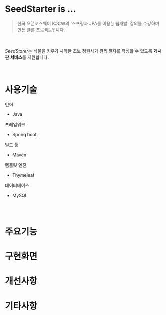 
# SeedStarter is ... 

> 한국 오픈코스웨어 KOCW의 '스프링과 JPA를 이용한 웹개발' 강의를 수강하며 만든 클론 프로젝트입니다.



</br></br>
*SeedStarer*는 식물을 키우기 시작한 초보 정원사가 관리 일지를 작성할 수 있도록 **게시판 서비스**를 지원합니다.
</br></br></br>



# 사용기술

언어
  * Java

프레임워크
  * Spring boot

빌드 툴
  * Maven

템플릿 엔진
  * Thymeleaf

데이터베이스
  * MySQL

</br></br>

# 주요기능

# 구현화면

# 개선사항

# 기타사항




